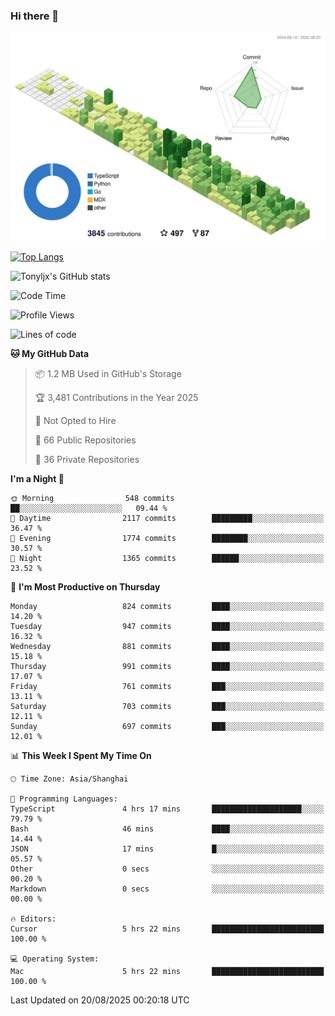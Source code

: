 ### Hi there 👋

![](./profile-3d-contrib/profile-green-animate.svg)

 

[![Top Langs](https://github-readme-stats.vercel.app/api/top-langs/?username=tonyljx)](https://github.com/anuraghazra/github-readme-stats)

![Tonyljx's GitHub stats](https://github-readme-stats.vercel.app/api?username=tonyljx&theme=default&show_icons=true)

 

<!--START_SECTION:waka-->
![Code Time](http://img.shields.io/badge/Code%20Time-1%2C417%20hrs%2050%20mins-blue)

![Profile Views](http://img.shields.io/badge/Profile%20Views-0-blue)

![Lines of code](https://img.shields.io/badge/From%20Hello%20World%20I%27ve%20Written-2.4%20million%20lines%20of%20code-blue)

**🐱 My GitHub Data** 

> 📦 1.2 MB Used in GitHub's Storage 
 > 
> 🏆 3,481 Contributions in the Year 2025
 > 
> 🚫 Not Opted to Hire
 > 
> 📜 66 Public Repositories 
 > 
> 🔑 36 Private Repositories 
 > 
**I'm a Night 🦉** 

```text
🌞 Morning                548 commits         ██░░░░░░░░░░░░░░░░░░░░░░░   09.44 % 
🌆 Daytime                2117 commits        █████████░░░░░░░░░░░░░░░░   36.47 % 
🌃 Evening                1774 commits        ████████░░░░░░░░░░░░░░░░░   30.57 % 
🌙 Night                  1365 commits        ██████░░░░░░░░░░░░░░░░░░░   23.52 % 
```
📅 **I'm Most Productive on Thursday** 

```text
Monday                   824 commits         ████░░░░░░░░░░░░░░░░░░░░░   14.20 % 
Tuesday                  947 commits         ████░░░░░░░░░░░░░░░░░░░░░   16.32 % 
Wednesday                881 commits         ████░░░░░░░░░░░░░░░░░░░░░   15.18 % 
Thursday                 991 commits         ████░░░░░░░░░░░░░░░░░░░░░   17.07 % 
Friday                   761 commits         ███░░░░░░░░░░░░░░░░░░░░░░   13.11 % 
Saturday                 703 commits         ███░░░░░░░░░░░░░░░░░░░░░░   12.11 % 
Sunday                   697 commits         ███░░░░░░░░░░░░░░░░░░░░░░   12.01 % 
```


📊 **This Week I Spent My Time On** 

```text
🕑︎ Time Zone: Asia/Shanghai

💬 Programming Languages: 
TypeScript               4 hrs 17 mins       ████████████████████░░░░░   79.79 % 
Bash                     46 mins             ████░░░░░░░░░░░░░░░░░░░░░   14.44 % 
JSON                     17 mins             █░░░░░░░░░░░░░░░░░░░░░░░░   05.57 % 
Other                    0 secs              ░░░░░░░░░░░░░░░░░░░░░░░░░   00.20 % 
Markdown                 0 secs              ░░░░░░░░░░░░░░░░░░░░░░░░░   00.00 % 

🔥 Editors: 
Cursor                   5 hrs 22 mins       █████████████████████████   100.00 % 

💻 Operating System: 
Mac                      5 hrs 22 mins       █████████████████████████   100.00 % 
```


 Last Updated on 20/08/2025 00:20:18 UTC
<!--END_SECTION:waka-->
